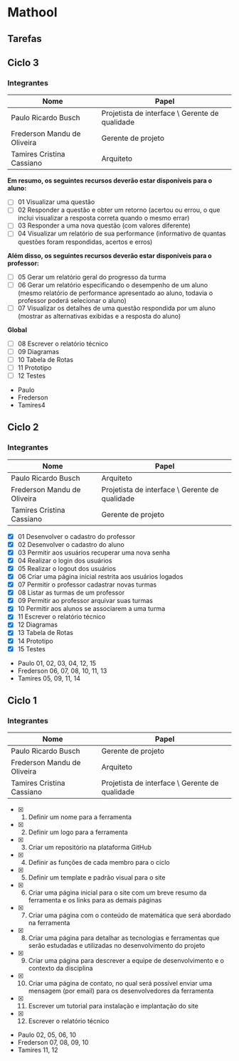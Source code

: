 # Mathool



## Tarefas

## Ciclo 3

### Integrantes

| Nome | Papel |
| ---  | ----- |
| Paulo Ricardo Busch | Projetista de interface \ Gerente de qualidade |
| Frederson Mandu de Oliveira | Gerente de projeto |
| Tamires Cristina Cassiano |  Arquiteto |

**Em resumo, os seguintes recursos deverão estar disponíveis para o aluno:**
- [ ] 01 Visualizar uma questão
- [ ] 02 Responder a questão e obter um retorno (acertou ou errou, o que inclui
visualizar a resposta correta quando o mesmo errar)
- [ ] 03 Responder a uma nova questão (com valores diferente)
- [ ] 04 Visualizar um relatório de sua performance (informativo de quantas questões
foram respondidas, acertos e erros)

**Além disso, os seguintes recursos deverão estar disponíveis para o professor:**
- [ ] 05 Gerar um relatório geral do progresso da turma
- [ ] 06 Gerar um relatório especificando o desempenho de um aluno (mesmo relatório
de performance apresentado ao aluno, todavia o professor poderá selecionar o
aluno)
- [ ] 07 Visualizar os detalhes de uma questão respondida por um aluno (mostrar as
alternativas exibidas e a resposta do aluno)

**Global**
- [ ] 08 Escrever o relatório técnico
- [ ] 09 Diagramas 
- [ ] 10 Tabela de Rotas
- [ ] 11 Prototipo
- [ ] 12 Testes

* Paulo 
* Frederson
* Tamires4

## Ciclo 2

### Integrantes

| Nome | Papel |
| ---  | ----- |
| Paulo Ricardo Busch | Arquiteto |
| Frederson Mandu de Oliveira | Projetista de interface \ Gerente de qualidade |
| Tamires Cristina Cassiano | Gerente de projeto |

- [x] 01 Desenvolver o cadastro do professor
- [x] 02 Desenvolver o cadastro do aluno
- [x] 03 Permitir aos usuários recuperar uma nova senha
- [x] 04 Realizar o login dos usuários
- [x] 05 Realizar o logout dos usuários
- [x] 06 Criar uma página inicial restrita aos usuários logados
- [x] 07 Permitir o professor cadastrar novas turmas
- [x] 08 Listar as turmas de um professor
- [x] 09 Permitir ao professor arquivar suas turmas
- [x] 10 Permitir aos alunos se associarem a uma turma
- [x] 11 Escrever o relatório técnico
- [x] 12 Diagramas 
- [x] 13 Tabela de Rotas
- [x] 14 Prototipo
- [x] 15 Testes

* Paulo 01, 02, 03, 04, 12, 15
* Frederson 06, 07, 08, 10, 11, 13
* Tamires 05, 09, 11, 14


## Ciclo 1

### Integrantes

| Nome | Papel |
| ---  | ----- |
| Paulo Ricardo Busch | Gerente de projeto |
| Frederson Mandu de Oliveira | Arquiteto |
| Tamires Cristina Cassiano | Projetista de interface \ Gerente de qualidade |

- [x] 01. Definir um nome para a ferramenta
- [x] 02. Definir um logo para a ferramenta
- [x] 03. Criar um repositório na plataforma GitHub
- [x] 04. Definir as funções de cada membro para o ciclo
- [x] 05. Definir um template e padrão visual para o site
- [x] 06. Criar uma página inicial para o site com um breve resumo da ferramenta e os links para as demais páginas
- [x] 07. Criar uma página com o conteúdo de matemática que será abordado na ferramenta
- [X] 08. Criar uma página para detalhar as tecnologias e ferramentas que serão estudadas e utilizadas no desenvolvimento do projeto
- [X] 09. Criar uma página para descrever a equipe de desenvolvimento e o contexto da disciplina
- [x] 10. Criar uma página de contato, no qual será possível enviar uma mensagem (por email) para os desenvolvedores da ferramenta
- [x] 11. Escrever um tutorial para instalação e implantação do site
- [x] 12. Escrever o relatório técnico

* Paulo 02, 05, 06, 10
* Frederson 07, 08, 09, 10
* Tamires 11, 12
